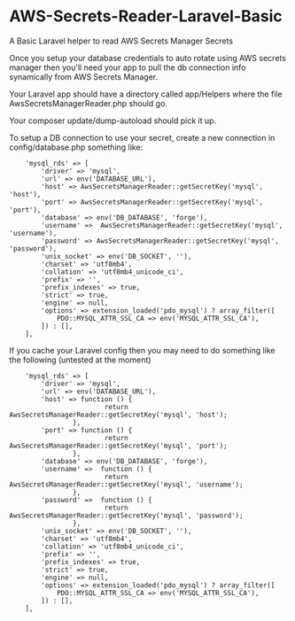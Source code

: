 # AWS-Secrets-Reader-Laravel-Basic
A Basic Laravel helper to read AWS Secrets Manager Secrets

Once you setup your database credentials to auto rotate using AWS secrets manager then you'll need your app to pull the db connection info synamically from AWS Secrets Manager.

Your Laravel app should have a directory called app/Helpers where the file AwsSecretsManagerReader.php should go.

Your composer update/dump-autoload should pick it up.

To setup a DB connection to use your secret, create a new connection in config/database.php something like:


        'mysql_rds' => [
            'driver' => 'mysql',
            'url' => env('DATABASE_URL'),
            'host' => AwsSecretsManagerReader::getSecretKey('mysql', 'host'),
            'port' => AwsSecretsManagerReader::getSecretKey('mysql', 'port'),
            'database' => env('DB_DATABASE', 'forge'),
            'username' =>  AwsSecretsManagerReader::getSecretKey('mysql', 'username'),
            'password' => AwsSecretsManagerReader::getSecretKey('mysql', 'password'),
            'unix_socket' => env('DB_SOCKET', ''),
            'charset' => 'utf8mb4',
            'collation' => 'utf8mb4_unicode_ci',
            'prefix' => '',
            'prefix_indexes' => true,
            'strict' => true,
            'engine' => null,
            'options' => extension_loaded('pdo_mysql') ? array_filter([
                PDO::MYSQL_ATTR_SSL_CA => env('MYSQL_ATTR_SSL_CA'),
            ]) : [],
        ],

If you cache your Laravel config then you may need to do something like the following (untested at the moment)


        'mysql_rds' => [
            'driver' => 'mysql',
            'url' => env('DATABASE_URL'),
            'host' => function () {
                            return AwsSecretsManagerReader::getSecretKey('mysql', 'host');
                    },
            'port' => function () {
                            return AwsSecretsManagerReader::getSecretKey('mysql', 'port');
                    },
            'database' => env('DB_DATABASE', 'forge'),
            'username' =>  function () {
                            return AwsSecretsManagerReader::getSecretKey('mysql', 'username');
                    },
            'password' =>  function () {
                            return AwsSecretsManagerReader::getSecretKey('mysql', 'password');
                    },
            'unix_socket' => env('DB_SOCKET', ''),
            'charset' => 'utf8mb4',
            'collation' => 'utf8mb4_unicode_ci',
            'prefix' => '',
            'prefix_indexes' => true,
            'strict' => true,
            'engine' => null,
            'options' => extension_loaded('pdo_mysql') ? array_filter([
                PDO::MYSQL_ATTR_SSL_CA => env('MYSQL_ATTR_SSL_CA'),
            ]) : [],
        ],



